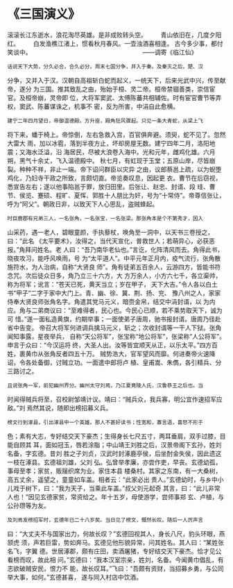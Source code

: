 # 《三国演义》

滚滚长江东逝水，浪花淘尽英雄。是非成败转头空。
    　　青山依旧在，几度夕阳红。
    　　白发渔樵江渚上，惯看秋月春风。一壶浊酒喜相逢。
        古今多少事，都付笑谈中。
　　　　　　　　　　　　　　　　　　——调寄《临江仙》

    话说天下大势，分久必合，合久必分。周末七国分争，并入于秦。及秦灭之后，楚、汉
分争，又并入于汉。汉朝自高祖斩白蛇而起义，一统天下，后来光武中兴，传至献帝，遂分
为三国。推其致乱之由，殆始于桓、灵二帝。桓帝禁锢善类，崇信宦官。及桓帝崩，灵帝即
位，大将军窦武、太傅陈蕃共相辅佐。时有宦官曹节等弄权，窦武、陈蕃谋诛之，机事不
密，反为所害，中涓自此愈横。

    建宁二年四月望日，帝御温德殿。方升座，殿角狂风骤起。只见一条大青蛇，从梁上飞
将下来，蟠于椅上。帝惊倒，左右急救入宫，百官俱奔避。须臾，蛇不见了。忽然大雷大
雨，加以冰雹，落到半夜方止，坏却房屋无数。建宁四年二月，洛阳地震；又海水泛溢，沿
海居民，尽被大浪卷入海中。光和元年，雌鸡化雄。六月朔，黑气十余丈，飞入温德殿中。
秋七月，有虹现于玉堂；五原山岸，尽皆崩裂。种种不祥，非止一端。帝下诏问群臣以灾异
之由，议郎蔡邕上疏，以为蜺堕鸡化，乃妇寺干政之所致，言颇切直。帝览奏叹息，因起更
衣。曹节在后窃视，悉宣告左右；遂以他事陷邕于罪，放归田里。后张让、赵忠、封谞、段
珪、曹节、侯览、蹇硕、程旷、夏恽、郭胜十人朋比为奸，号为“十常侍”。帝尊信张让，
呼为“阿父”。朝政日非，以致天下人心思乱，盗贼蜂起。

    时巨鹿郡有兄弟三人，一名张角，一名张宝，一名张梁。那张角本是个不第秀才，因入
山采药，遇一老人，碧眼童颜，手执藜杖，唤角至一洞中，以天书三卷授之，曰：“此名
《太平要术》，汝得之，当代天宣化，普救世人；若萌异心，必获恶报。”角拜问姓名。老
人曰：“吾乃南华老仙也。”言讫，化阵清风而去。角得此书，晓夜攻习，能呼风唤雨，号
为“太平道人”。中平元年正月内，疫气流行，张角散施符水，为人治病，自称“大贤良
师”。角有徒弟五百余人，云游四方，皆能书符念咒。次后徒众日多，角乃立三十六方，大
方万余人，小方六七千，各立渠帅，称为将军；讹言：“苍天已死，黄天当立；岁在甲子，
天下大吉。”令人各以白土书“甲子”二字于家中大门上。青、幽、徐、冀、荆、扬、兖、
豫八州之人，家家侍奉大贤良师张角名字。角遣其党马元义，暗赍金帛，结交中涓封谞，以
为内应。角与二弟商议曰：“至难得者，民心也。今民心已顺，若不乘势取天下，诚为可
惜。”遂一面私造黄旗，约期举事；一面使弟子唐周，驰书报封谞。唐周乃径赴省中告变。
帝召大将军何进调兵擒马元义，斩之；次收封谞等一干人下狱。张角闻知事露，星夜举兵，
自称“天公将军”，张宝称“地公将军”，张梁称“人公将军”。申言于众曰：“今汉运将
终，大圣人出。汝等皆宜顺天从正，以乐太平。”四方百姓，裹黄巾从张角反者四五十万。
贼势浩大，官军望风而靡。何进奏帝火速降诏，令各处备御，讨贼立功。一面遣中郎将卢
植、皇甫嵩、朱儁，各引精兵、分三路讨之。

    且说张角一军，前犯幽州界分。幽州太守刘焉，乃江夏竟陵人氏，汉鲁恭王之后也。当
时闻得贼兵将至，召校尉邹靖计议。靖曰：“贼兵众，我兵寡，明公宜作速招军应敌。”刘
焉然其说，随即出榜招募义兵。

    榜文行到涿县，引出涿县中一个英雄。那人不甚好读书；性宽和，寡言语，喜怒不形于
色；素有大志，专好结交天下豪杰；生得身长七尺五寸，两耳垂肩，双手过膝，目能自顾其
耳，面如冠玉，唇若涂脂；中山靖王刘胜之后，汉景帝阁下玄孙，姓刘名备，字玄德。昔刘
胜之子刘贞，汉武时封涿鹿亭侯，后坐酎金失侯，因此遗这一枝在涿县。玄德祖刘雄，父刘
弘。弘曾举孝廉，亦尝作吏，早丧。玄德幼孤，事母至孝；家贫，贩屦织席为业。家住本县
楼桑村。其家之东南，有一大桑树，高五丈余，遥望之，童童如车盖。相者云：“此家必出
贵人。”玄德幼时，与乡中小儿戏于树下，曰：“我为天子，当乘此车盖。”叔父刘元起奇
其言，曰：“此儿非常人也！”因见玄德家贫，常资给之。年十五岁，母使游学，尝师事郑
玄、卢植，与公孙瓒等为友。

    及刘焉发榜招军时，玄德年已二十八岁矣。当日见了榜文，慨然长叹。随后一人厉声言
曰：“大丈夫不与国家出力，何故长叹？”玄德回视其人，身长八尺，豹头环眼，燕颔虎
须，声若巨雷，势如奔马。玄德见他形貌异常，问其姓名。其人曰：“某姓张名飞，字翼
德。世居涿郡，颇有庄田，卖酒屠猪，专好结交天下豪杰。恰才见公看榜而叹，故此相
问。”玄德曰：“我本汉室宗亲，姓刘，名备。今闻黄巾倡乱，有志欲破贼安民，恨力不
能，故长叹耳。”飞曰：“吾颇有资财，当招募乡勇，与公同举大事，如何。”玄德甚喜，
遂与同入村店中饮酒。